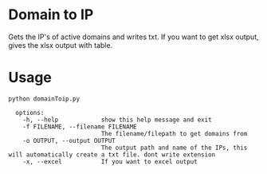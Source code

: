 # Domain to IP
Gets the IP's of active domains and writes txt. If you want to get xlsx output, gives the xlsx output with table.

# Usage

`python domainToip.py `
```
  options:
    -h, --help            show this help message and exit
    -f FILENAME, --filename FILENAME
                          The filename/filepath to get domains from
    -o OUTPUT, --output OUTPUT
                          The output path and name of the IPs, this will automatically create a txt file. dont write extension      
    -x, --excel           If you want to excel output
```

